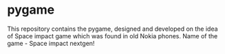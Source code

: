 # pygame
This repository contains the pygame, designed and developed on the idea of Space impact game which was found in old Nokia phones.
Name of the game - Space impact nextgen!

